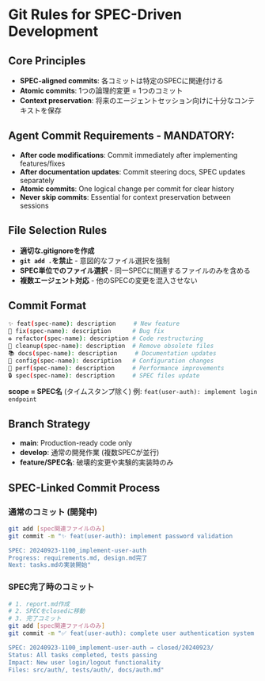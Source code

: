 
# Git Rules for SPEC-Driven Development

## Core Principles
- **SPEC-aligned commits**: 各コミットは特定のSPECに関連付ける
- **Atomic commits**: 1つの論理的変更 = 1つのコミット
- **Context preservation**: 将来のエージェントセッション向けに十分なコンテキストを保存

## Agent Commit Requirements - MANDATORY:
- **After code modifications**: Commit immediately after implementing features/fixes
- **After documentation updates**: Commit steering docs, SPEC updates separately
- **Atomic commits**: One logical change per commit for clear history
- **Never skip commits**: Essential for context preservation between sessions

## File Selection Rules
- **適切な.gitignoreを作成**
- **`git add .`を禁止** - 意図的なファイル選択を強制
- **SPEC単位でのファイル選択** - 同一SPECに関連するファイルのみを含める
- **複数エージェント対応** - 他のSPECの変更を混入させない

## Commit Format
```bash
✨ feat(spec-name): description     # New feature
🐛 fix(spec-name): description      # Bug fix  
♻️ refactor(spec-name): description # Code restructuring
🧹 cleanup(spec-name): description  # Remove obsolete files
📚 docs(spec-name): description     # Documentation updates
🔧 config(spec-name): description   # Configuration changes
🎯 perf(spec-name): description     # Performance improvements
🔒 spec(spec-name): description     # SPEC files update
```

**scope = SPEC名** (タイムスタンプ除く)
例: `feat(user-auth): implement login endpoint`

## Branch Strategy
- **main**: Production-ready code only
- **develop**: 通常の開発作業 (複数SPECが並行)
- **feature/SPEC名**: 破壊的変更や実験的実装時のみ

## SPEC-Linked Commit Process

### 通常のコミット (開発中)
```bash
git add [spec関連ファイルのみ]
git commit -m "✨ feat(user-auth): implement password validation

SPEC: 20240923-1100_implement-user-auth
Progress: requirements.md, design.md完了
Next: tasks.mdの実装開始"
```

### SPEC完了時のコミット
```bash
# 1. report.md作成
# 2. SPECをclosedに移動  
# 3. 完了コミット
git add [spec関連ファイルのみ]
git commit -m "✅ feat(user-auth): complete user authentication system

SPEC: 20240923-1100_implement-user-auth → closed/20240923/
Status: All tasks completed, tests passing
Impact: New user login/logout functionality
Files: src/auth/, tests/auth/, docs/auth.md"
```
